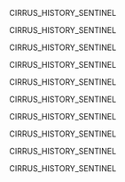 
CIRRUS_HISTORY_SENTINEL

CIRRUS_HISTORY_SENTINEL

CIRRUS_HISTORY_SENTINEL

CIRRUS_HISTORY_SENTINEL

CIRRUS_HISTORY_SENTINEL

CIRRUS_HISTORY_SENTINEL

CIRRUS_HISTORY_SENTINEL

CIRRUS_HISTORY_SENTINEL

CIRRUS_HISTORY_SENTINEL

CIRRUS_HISTORY_SENTINEL
